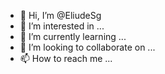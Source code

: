 - 👋 Hi, I’m @EliudeSg
- 👀 I’m interested in ...
- 🌱 I’m currently learning ...
- 💞️ I’m looking to collaborate on ...
- 📫 How to reach me ...

<!---
EliudeSg/EliudeSg is a ✨ special ✨ repository because its `README.md` (this file) appears on your GitHub profile.
You can click the Preview link to take a look at your changes.
--->

